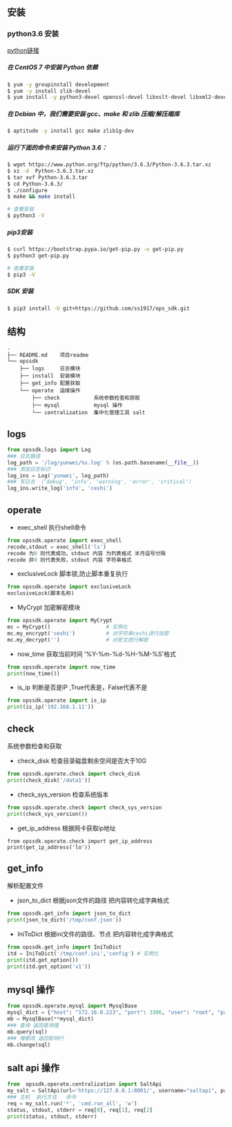 ## 安装
### python3.6 安装
[python链接](https://www.python.org/)
##### 在 CentOS 7 中安装 Python 依赖
```bash
$ yum -y groupinstall development
$ yum -y install zlib-devel
$ yum install -y python3-devel openssl-devel libxslt-devel libxml2-devel libcurl-devel
```
##### 在 Debian 中，我们需要安装 gcc、make 和 zlib 压缩/解压缩库
```bash
$ aptitude -y install gcc make zlib1g-dev
```
##### 运行下面的命令来安装 Python 3.6：
```bash
$ wget https://www.python.org/ftp/python/3.6.3/Python-3.6.3.tar.xz
$ xz -d  Python-3.6.3.tar.xz
$ tar xvf Python-3.6.3.tar
$ cd Python-3.6.3/
$ ./configure
$ make && make install

# 查看安装
$ python3 -V
```

##### pip3安装
```bash
$ curl https://bootstrap.pypa.io/get-pip.py -o get-pip.py
$ python3 get-pip.py

# 查看安装
$ pip3 -V
```
##### SDK 安装
```bash
$ pip3 install -U git+https://github.com/ss1917/ops_sdk.git
```

## 结构
```shell
.
├── README.md    项目readme
└── opssdk
    ├── logs     日志模块
    ├── install  安装模块
    ├── get_info 配置获取
    └── operate  运维操作
        ├── check           系统参数检查和获取
        ├── mysql           mysql 操作
        └── centralization  集中化管理工具 salt
```

## logs
```python
from opssdk.logs import Log
### 日志路径
log_path = '/log/yunwei/%s.log' % (os.path.basename(__file__))
### 添加日志标识
log_ins = Log('yunwei', log_path)
### 写日志 （'debug', 'info', 'warning', 'error', 'critical'）
log_ins.write_log('info', 'ceshi')
```
## operate
- exec_shell 执行shell命令
```python
from opssdk.operate import exec_shell
recode,stdout = exec_shell('ls')
recode 为0 则代表成功，stdout 内容 为列表格式 半月逗号分隔
recode 非0 则代表失败，stdout 内容 字符串格式
```
- exclusiveLock  脚本锁,防止脚本重复执行
```python
from opssdk.operate import exclusiveLock
exclusiveLock(脚本名称)
```
- MyCrypt  加密解密模块
```python
from opssdk.operate import MyCrypt
mc = MyCrypt()                  # 实例化
mc.my_encrypt('ceshi')          # 对字符串ceshi进行加密
mc.my_decrypt('')               # 对密文进行解密
```
- now_time 获取当前时间 '%Y-%m-%d-%H-%M-%S'格式
```python
from opssdk.operate import now_time
print(now_time())
```
- is_ip 判断是否是IP ,True代表是，False代表不是
```python
from opssdk.operate import is_ip
print(is_ip('192.168.1.11'))
```
## check
系统参数检查和获取
- check_disk 检查目录磁盘剩余空间是否大于10G
```python
from opssdk.operate.check import check_disk
print(check_disk('/data1'))
```
- check_sys_version 检查系统版本
```python
from opssdk.operate.check import check_sys_version
print(check_sys_version())
```
- get_ip_address  根据网卡获取ip地址
```
from opssdk.operate.check import get_ip_address
print(get_ip_address('lo'))
```
## get_info
解析配置文件
- json_to_dict 根据json文件的路径 把内容转化成字典格式
```python
from opssdk.get_info import json_to_dict
print(json_to_dict('/tmp/conf.json'))
```
- IniToDict 根据ini文件的路径、节点 把内容转化成字典格式
```python
from opssdk.get_info import IniToDict
itd = IniToDict('/tmp/conf.ini','config') # 实例化
print(itd.get_option())
print(itd.get_option('v1'))
```
## mysql 操作
```python
from opssdk.operate.mysql import MysqlBase
mysql_dict = {"host": "172.16.0.223", "port": 3306, "user": "root", "passwd": "ljXrcyn7", "db": "zhi"}
mb = MysqlBase(**mysql_dict)
### 查询 返回查询值
mb.query(sql)
### 增删改 返回影响行
mb.change(sql)
```
## salt api 操作
```python
from  opssdk.operate.centralization import SaltApi
my_salt = SaltApi(url='https://127.0.0.1:8001/', username="saltapi", password="shenshuo")
### 主机  执行方法   命令
req = my_salt.run('*', 'cmd.run_all', 'w')
status, stdout, stderr = req[0], req[1], req[2]
print(status, stdout, stderr)
```